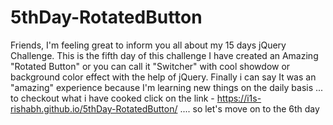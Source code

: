 # 5thDay-RotatedButton
Friends, I'm feeling great to inform you all about my 15 days jQuery Challenge. This is the fifth day of this challenge I have created an Amazing "Rotated Button" or you can call it "Switcher" with cool showdow or background color effect with the help of jQuery. Finally i can say It was an "amazing" experience because I'm learning new things on the daily basis ... to checkout what i have cooked click on the link - https://i1s-rishabh.github.io/5thDay-RotatedButton/ .... so let's move on to the 6th day
